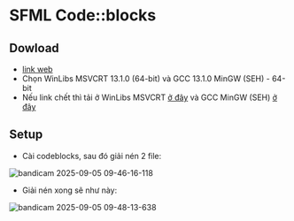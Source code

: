 # SFML Code::blocks

## Dowload
- [link web](https://www.sfml-dev.org/download/sfml/2.6.2/)
- Chọn WinLibs MSVCRT 13.1.0 (64-bit) và GCC 13.1.0 MinGW (SEH) - 64-bit
- Nếu link chết thì tải ở WinLibs MSVCRT [ở đây](https://www.mediafire.com/file/vtvwodyvrixfkqs/SFML-2.6.2-windows-gcc-13.1.0-mingw-64-bit.zip/file) và GCC MinGW (SEH) [ở đây](https://www.mediafire.com/file/mkqeqp5nymzxwxv/winlibs-x86_64-posix-seh-gcc-13.1.0-mingw-w64msvcrt-11.0.0-r5.7z/file)

## Setup
- Cài codeblocks, sau đó giải nén 2 file:

![bandicam 2025-09-05 09-46-16-118](https://github.com/user-attachments/assets/a61f62a3-6503-4063-963b-d6b0ae8fc5c5)
- Giải nén xong sẽ như này:

 ![bandicam 2025-09-05 09-48-13-638](https://github.com/user-attachments/assets/aa7181e1-95cc-4367-9bb1-096e467219a3)
